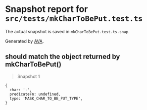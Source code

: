 # Snapshot report for `src/tests/mkCharToBePut.test.ts`

The actual snapshot is saved in `mkCharToBePut.test.ts.snap`.

Generated by [AVA](https://ava.li).

## should match the object returned by mkCharToBePut()

> Snapshot 1

    {
      char: '-',
      predicateFn: undefined,
      type: 'MASK_CHAR_TO_BE_PUT_TYPE',
    }
